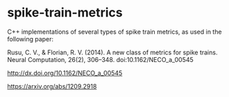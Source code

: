 # spike-train-metrics
C++ implementations of several types of spike train metrics, as used in the following paper:

Rusu, C. V., & Florian, R. V. (2014). A new class of metrics for spike trains. Neural Computation, 26(2), 306–348. doi:10.1162/NECO_a_00545

http://dx.doi.org/10.1162/NECO_a_00545

https://arxiv.org/abs/1209.2918
